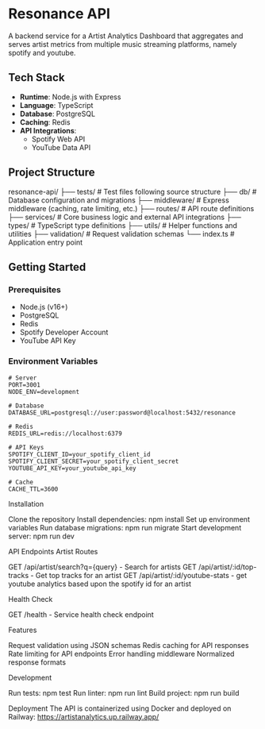# Resonance API

A backend service for a Artist Analytics Dashboard that aggregates and serves artist metrics from multiple music streaming platforms, namely spotify and youtube.

## Tech Stack

- **Runtime**: Node.js with Express
- **Language**: TypeScript
- **Database**: PostgreSQL
- **Caching**: Redis
- **API Integrations**:
  - Spotify Web API
  - YouTube Data API

## Project Structure

resonance-api/
├── tests/ # Test files following source structure
├── db/ # Database configuration and migrations
├── middleware/ # Express middleware (caching, rate limiting, etc.)
├── routes/ # API route definitions
├── services/ # Core business logic and external API integrations
├── types/ # TypeScript type definitions
├── utils/ # Helper functions and utilities
├── validation/ # Request validation schemas
└── index.ts # Application entry point

## Getting Started

### Prerequisites

- Node.js (v16+)
- PostgreSQL
- Redis
- Spotify Developer Account
- YouTube API Key

### Environment Variables

```env
# Server
PORT=3001
NODE_ENV=development

# Database
DATABASE_URL=postgresql://user:password@localhost:5432/resonance

# Redis
REDIS_URL=redis://localhost:6379

# API Keys
SPOTIFY_CLIENT_ID=your_spotify_client_id
SPOTIFY_CLIENT_SECRET=your_spotify_client_secret
YOUTUBE_API_KEY=your_youtube_api_key

# Cache
CACHE_TTL=3600

```

Installation

Clone the repository
Install dependencies: npm install
Set up environment variables
Run database migrations: npm run migrate
Start development server: npm run dev

API Endpoints
Artist Routes

GET /api/artist/search?q={query} - Search for artists
GET /api/artist/:id/top-tracks - Get top tracks for an artist
GET /api/artist/:id/youtube-stats - get youtube analytics based upon the spotify id for an artist

Health Check

GET /health - Service health check endpoint

Features

Request validation using JSON schemas
Redis caching for API responses
Rate limiting for API endpoints
Error handling middleware
Normalized response formats

Development

Run tests: npm test
Run linter: npm run lint
Build project: npm run build

Deployment
The API is containerized using Docker and deployed on Railway:
https://artistanalytics.up.railway.app/
